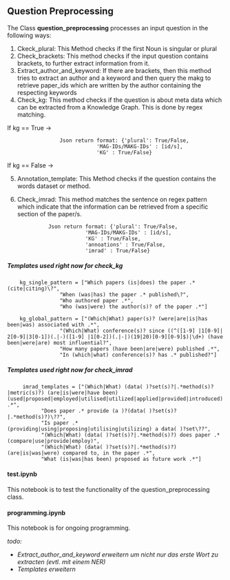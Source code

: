 ## Question Preprocessing

The Class **question_preprocessing** processes an input question in the following ways:

   1. Ckeck_plural: This Method checks if the first Noun is singular or plural
   2. Check_brackets: This method checks if the input question contains brackets, to further extract information from it.
   3. Extract_author_and_keyword: If there are brackets, then this method tries to extract an author and a keyword and then query the makg
      to retrieve paper_ids which are written by the author containing the respecting keywords 
   4. Check_kg: This method checks if the question is about meta data which can be extracted from a Knowledge Graph. This is done by regex matching.

   If kg == True -> 
   
                     Json return format: {'plural': True/False, 
                                 'MAG-IDs/MAKG-IDs' : [id/s],
                                 'KG' : True/False}
   If kg == False ->

   5. Annotation_template: This Method checks if the question contains the words dataset or method.
   6. Check_imrad: This method matches the sentence on regex pattern which indicate that the information can be
      retrieved from a specific section of the paper/s.

                    Json return format: {'plural': True/False, 
                                'MAG-IDs/MAKG-IDs' : [id/s],
                                'KG' : True/False,
                                'annoations' : True/False,
                                'imrad' : True/False} 

##### Templates used right now for check_kg

        kg_single_pattern = ["Which papers (is|does) the paper .* (cite|citing)\?",
                     "When (was|has) the paper .* published\?",
                     "Who authored paper .*",
                     "Who (was|were) the author(s)? of the paper .*"]

        kg_global_pattern = ["(Which|What) paper(s)? (were|are|is|has been|was) associated with .*",
                     "(Which|What) conference(s)? since ((^([1-9] |1[0-9]| 2[0-9]|3[0-1])(.|-)([1-9] |1[0-2])(.|-|)(19|20)[0-9][0-9]$)|\d+) (have been|were|are) most influential?",
                     "How many papers (have been|are|were) published .*",
                     "In (which|what) conference(s)? has .* published?"] 

##### Templates used right now for check_imrad

         imrad_templates = ["(Which|What) (data( )?set(s)?|.*method(s)?|metric(s)?) (are|is|were|have been) (used|proposed|employed|utilised|utilized|applied|provided|introduced) .*",
               "Does paper .* provide (a )?(data( )?set(s)?|.*method(s)?)\??",
               "Is paper .* (providing|using|proposing|utilising|utilizing) a data( )?set\??",
               "(Which|What) (data( )?set(s)?|.*method(s)?) does paper .* (compare|use|provide|employ)",
               "(Which|What) (data( )?set(s)?|.*method(s)?) (are|is|was|were) compared to, in the paper .*",
               "What (is|was|has been) proposed as future work .*"]


#### test.ipynb

   This notebook is to test the functionality of the question_preprocessing class.

#### programming.ipynb

   This notebook is for ongoing programming.

   *todo:*
   - *Extract_author_and_keyword erweitern um nicht nur das erste Wort zu extracten (evtl. mit einem NER)*
   - *Templates erweitern*
